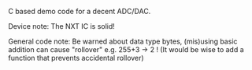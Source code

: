 C based demo code for a decent ADC/DAC. 

Device note: The NXT IC is solid!

General code note: Be warned about data type bytes, (mis)using basic addition can cause "rollover" e.g. 255+3 -> 2 !
(It would be wise to add a function that prevents accidental rollover)
